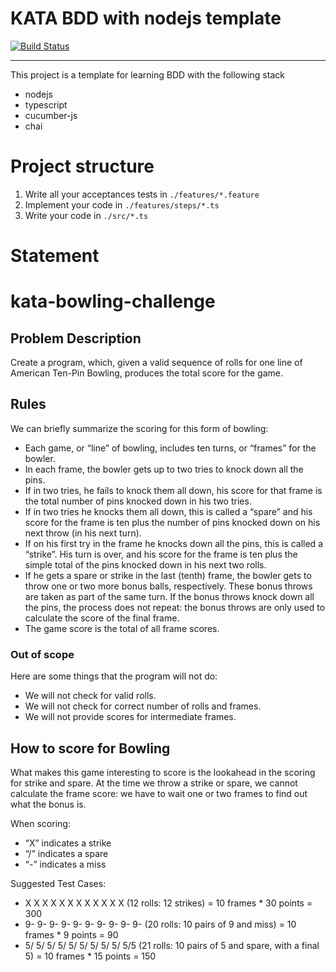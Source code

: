 # KATA BDD with nodejs template

[![Build Status](https://travis-ci.org/WeSquad/kata-bdd-nodejs.svg?branch=master)](https://travis-ci.org/WeSquad/kata-bdd-nodejs)

--- 

This project is a template for learning BDD with the following stack
* nodejs
* typescript
* cucumber-js
* chai

# Project structure

1. Write all your acceptances tests in `./features/*.feature`
2. Implement your code in `./features/steps/*.ts`
3. Write your code in `./src/*.ts`

# Statement

# kata-bowling-challenge

## Problem Description

Create a program, which, given a valid sequence of rolls for one line of American Ten-Pin Bowling, produces the total score for the game.

## Rules

We can briefly summarize the scoring for this form of bowling:

- Each game, or “line” of bowling, includes ten turns, or “frames” for the bowler.
- In each frame, the bowler gets up to two tries to knock down all the pins.
- If in two tries, he fails to knock them all down, his score for that frame is the total number of pins knocked down in his two tries.
- If in two tries he knocks them all down, this is called a “spare” and his score for the frame is ten plus the number of pins knocked down on his next throw (in his next turn).
- If on his first try in the frame he knocks down all the pins, this is called a “strike”. His turn is over, and his score for the frame is ten plus the simple total of the pins knocked down in his next two rolls.
- If he gets a spare or strike in the last (tenth) frame, the bowler gets to throw one or two more bonus balls, respectively. These bonus throws are taken as part of the same turn. If the bonus throws knock down all the pins, the process does not repeat: the bonus throws are only used to calculate the score of the final frame.
- The game score is the total of all frame scores.

### Out of scope

Here are some things that the program will not do:

- We will not check for valid rolls.
- We will not check for correct number of rolls and frames.
- We will not provide scores for intermediate frames.

## How to score for Bowling

What makes this game interesting to score is the lookahead in the scoring for strike and spare. At the time we throw a strike or spare, we cannot calculate the frame score: we have to wait one or two frames to find out what the bonus is.

When scoring:

- “X” indicates a strike
- “/” indicates a spare
- “-” indicates a miss

Suggested Test Cases:

- X X X X X X X X X X X X (12 rolls: 12 strikes) = 10 frames * 30 points = 300
- 9- 9- 9- 9- 9- 9- 9- 9- 9- 9- (20 rolls: 10 pairs of 9 and miss) = 10 frames * 9 points = 90
- 5/ 5/ 5/ 5/ 5/ 5/ 5/ 5/ 5/ 5/5 (21 rolls: 10 pairs of 5 and spare, with a final 5) = 10 frames * 15 points = 150
